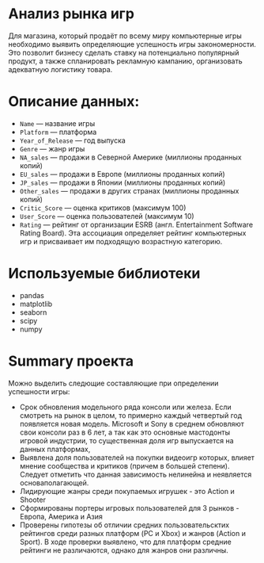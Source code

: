 # Анализ рынка игр

Для магазина, который продаёт по всему миру компьютерные игры необходимо выявить определяющие успешность игры закономерности. Это позволит бизнесу сделать ставку на потенциально популярный продукт, а также спланировать рекламную кампанию, организовать адекватную логистику товара.

# Описание данных:

- `Name` — название игры
- `Platform` — платформа
- `Year_of_Release` — год выпуска
- `Genre` — жанр игры
- `NA_sales` — продажи в Северной Америке (миллионы проданных копий)
- `EU_sales` — продажи в Европе (миллионы проданных копий)
- `JP_sales` — продажи в Японии (миллионы проданных копий)
- `Other_sales` — продажи в других странах (миллионы проданных копий)
- `Critic_Score` — оценка критиков (максимум 100)
- `User_Score` — оценка пользователей (максимум 10)
- `Rating` — рейтинг от организации ESRB (англ. Entertainment Software Rating Board). Эта ассоциация определяет рейтинг компьютерных игр и присваивает им подходящую возрастную категорию.

# Используемые библиотеки
- pandas
- matplotlib
- seaborn
- scipy
- numpy

#  Summary проекта

Можно выделить следющие составляющие при определении успешности игры:

- Срок обновления модельного ряда консоли или железа. Если смотреть на рынок в целом, то примерно каждый четвертый год появляется новая модель. Microsoft и Sony в среднем обновляют свои консоли раз в 6 лет, а так как это основные мастодонты игровой индустрии, то существенная доля игр выпускается на данных платформах,
-  Выявлена доля пользователей на покупки видеоигр которых, влияет мнение сообщества и критиков (причем в большей степени). Следует отметить что данная зависимость нелинейна и неявляется основаполагающей.
-  Лидирующие жанры среди покупаемых игрушек - это Action и Shooter
-  Сформированы портеры игровых пользователей для 3 рынков - Европа, Америка и Азия
-  Проверены гипотезы об отличии средних пользовательсктих рейтингов среди разных платформ (PC и Xbox) и жанров (Action и Sport). В ходе проверки выявлено, что для платформ средние рейтинги не различаются, однако для жанров они различны. 
